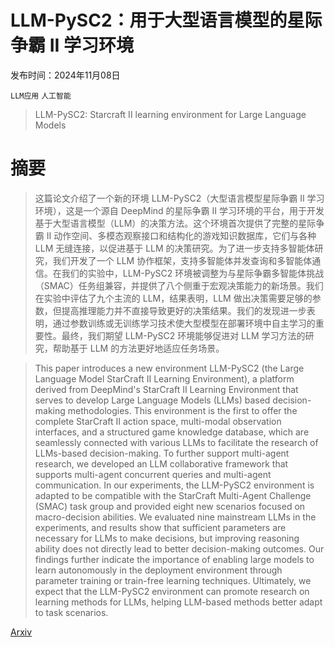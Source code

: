 # LLM-PySC2：用于大型语言模型的星际争霸 II 学习环境

发布时间：2024年11月08日

`LLM应用` `人工智能`

> LLM-PySC2: Starcraft II learning environment for Large Language Models

# 摘要

> 这篇论文介绍了一个新的环境 LLM-PySC2（大型语言模型星际争霸 II 学习环境），这是一个源自 DeepMind 的星际争霸 II 学习环境的平台，用于开发基于大型语言模型（LLM）的决策方法。这个环境首次提供了完整的星际争霸 II 动作空间、多模态观察接口和结构化的游戏知识数据库，它们与各种 LLM 无缝连接，以促进基于 LLM 的决策研究。为了进一步支持多智能体研究，我们开发了一个 LLM 协作框架，支持多智能体并发查询和多智能体通信。在我们的实验中，LLM-PySC2 环境被调整为与星际争霸多智能体挑战（SMAC）任务组兼容，并提供了八个侧重于宏观决策能力的新场景。我们在实验中评估了九个主流的 LLM，结果表明，LLM 做出决策需要足够的参数，但提高推理能力并不直接导致更好的决策结果。我们的发现进一步表明，通过参数训练或无训练学习技术使大型模型在部署环境中自主学习的重要性。最终，我们期望 LLM-PySC2 环境能够促进对 LLM 学习方法的研究，帮助基于 LLM 的方法更好地适应任务场景。

> This paper introduces a new environment LLM-PySC2 (the Large Language Model StarCraft II Learning Environment), a platform derived from DeepMind's StarCraft II Learning Environment that serves to develop Large Language Models (LLMs) based decision-making methodologies. This environment is the first to offer the complete StarCraft II action space, multi-modal observation interfaces, and a structured game knowledge database, which are seamlessly connected with various LLMs to facilitate the research of LLMs-based decision-making. To further support multi-agent research, we developed an LLM collaborative framework that supports multi-agent concurrent queries and multi-agent communication. In our experiments, the LLM-PySC2 environment is adapted to be compatible with the StarCraft Multi-Agent Challenge (SMAC) task group and provided eight new scenarios focused on macro-decision abilities. We evaluated nine mainstream LLMs in the experiments, and results show that sufficient parameters are necessary for LLMs to make decisions, but improving reasoning ability does not directly lead to better decision-making outcomes. Our findings further indicate the importance of enabling large models to learn autonomously in the deployment environment through parameter training or train-free learning techniques. Ultimately, we expect that the LLM-PySC2 environment can promote research on learning methods for LLMs, helping LLM-based methods better adapt to task scenarios.

[Arxiv](https://arxiv.org/abs/2411.05348)